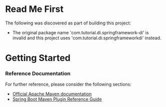 # Read Me First
The following was discovered as part of building this project:

* The original package name 'com.tutorial.di.springframework-di' is invalid and this project uses 'com.tutorial.di.springframeworkdi' instead.

# Getting Started

### Reference Documentation
For further reference, please consider the following sections:

* [Official Apache Maven documentation](https://maven.apache.org/guides/index.html)
* [Spring Boot Maven Plugin Reference Guide](https://docs.spring.io/spring-boot/docs/2.2.4.RELEASE/maven-plugin/)


